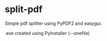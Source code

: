 # split-pdf
Simple pdf splitter using PyPDF2 and easygui.

.exe created using PyInstaller (--onefile)
